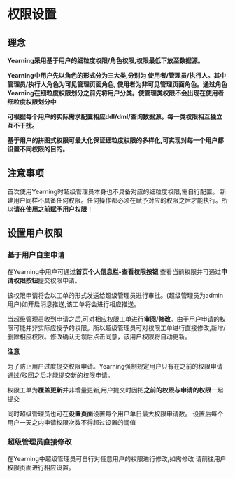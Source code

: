 # 权限设置

## 理念

**Yearning采用基于用户的细粒度权限/角色权限,权限最低下放至数据源。** 

**Yearning中用户先以角色的形式分为三大类,分别为 使用者/管理员/执行人。其中管理员/执行人角色为可见管理页面角色, 使用者为非可见管理页面角色。通过角色Yearning在细粒度权限划分之前先将用户分类。使管理类权限不会出现在使用者细粒度权限划分中** 

**可根据每个用户的实际需求配置相应ddl/dml/查询数据源。每一类权限相互独立互不干扰。**

**基于用户的拼图式权限可最大化保证细粒度权限的多样化,可实现对每一个用户都设置不同权限的目的。**

## 注意事项

首次使用Yearning时超级管理员本身也不具备对应的细粒度权限,需自行配置。 新建用户同样不具备任何权限。任何操作都必须在赋予对应的权限之后才能执行。所以**请在使用之前赋予用户权限**！


## 设置用户权限

### 基于用户自主申请

在Yearning中用户可通过**首页个人信息栏-查看权限按钮** 查看当前权限并可通过**申请权限按钮**提交权限申请。

该权限申请将会以工单的形式发送给超级管理员进行审批。(超级管理员为admin用户)如开启消息推送,该工单将会进行相应推送。

当超级管理员收到申请之后,可对相应权限工单进行**审阅/修改**。由于用户申请的权限可能并非实际应授予的权限。所以超级管理员可对权限工单进行直接修改,新增/删除相应权限。修改确认无误后点击同意，该用户权限将自动更新。

**注意**

为了防止用户过度提交权限申请。Yearning强制规定用户只有在之前的权限申请通过/驳回之后才能提交新的权限申请。

权限工单为**覆盖更新**并非增量更新,用户提交时因把**之前的权限与申请的权限**一起提交

同时超级管理员也可在**设置页面**设置每个用户单日最大权限申请数。 设置后每个用户一天之内申请权限次数不得超过设置的阈值

### 超级管理员直接修改

在Yearning中超级管理员可自行对任意用户的权限进行修改,如需修改 请前往用户权限页面进行相应设置。

